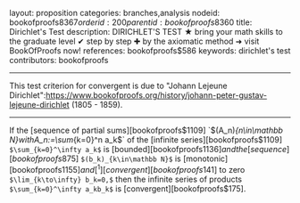 layout: proposition
categories: branches,analysis
nodeid: bookofproofs$8367
orderid: 200
parentid: bookofproofs$8360
title: Dirichlet's Test
description: DIRICHLET'S TEST ★ bring your math skills to the graduate level ✔ step by step ✚ by the axiomatic method ➜ visit BookOfProofs now!
references: bookofproofs$586
keywords: dirichlet's test
contributors: bookofproofs


---
This test criterion for convergent is due to "Johann Lejeune Dirichlet":https://www.bookofproofs.org/history/johann-peter-gustav-lejeune-dirichlet (1805 - 1859).

---

If the [sequence of partial sums][bookofproofs$1109] `$(A_n)_{n\in\mathbb N}$` with `$A_n:=\sum_{k=0}^n a_k$` of the [infinite series][bookofproofs$1109] `$\sum_{k=0}^\infty a_k$` is [bounded][bookofproofs$1136] and the [sequence][bookofproofs$875] `$(b_k)_{k\in\mathbb N}$` is [monotonic][bookofproofs$1155] and[^1] [convergent][bookofproofs$141] to zero `$\lim_{k\to\infty} b_k=0,$` then the infinite series of products `$\sum_{k=0}^\infty a_kb_k$` is [convergent][bookofproofs$175].
[^1]: If you want to apply this convergence criterion to complexed-valued series `$\sum_{k=0}^\infty a_kb_k$`, you have to make sure that `$(b_k)_{k\in\mathbb N}$` remains a real-valued sequence. Otherwise, the monotonicity criterion will lose its sense.
